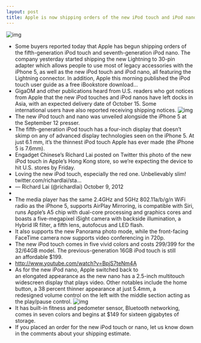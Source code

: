 ```yaml
---
layout: post
title: Apple is now shipping orders of the new iPod touch and iPod nano
---
```

![img](http://media.idownloadblog.com/wp-content/uploads/2012/09/2012-iPod-touch-colors-five-up-flat.jpg)
* Some buyers reported today that Apple has begun shipping orders of the fifth-generation iPod touch and seventh-generation iPod nano. The company yesterday started shipping the new Lightning to 30-pin adapter which allows people to use most of legacy accessories with the iPhone 5, as well as the new iPod touch and iPod nano, all featuring the Lightning connector. In addition, Apple this morning published the iPod touch user guide as a free iBookstore download…
* GigaOM and other publications heard from U.S. readers who got notices from Apple that the new iPod touches and iPod nanos have left docks in Asia, with an expected delivery date of October 15. Some international users have also reported receiving shipping notices.
![img](http://media.idownloadblog.com/wp-content/uploads/2012/10/iPod-touch-shipping-notice.png)
* The new iPod touch and nano was unveiled alongside the iPhone 5 at the September 12 presser.
* The fifth-generation iPod touch has a four-inch display that doesn’t skimp on any of advanced display technologies seen on the iPhone 5. At just 6.1 mm, it’s the thinnest iPod touch Apple has ever made (the iPhone 5 is 7.6mm).
* Engadget Chinese’s Richard Lai posted on Twitter this photo of the new iPod touch in Apple’s Hong Kong store, so we’re expecting the device to hit U.S. stores by Friday.
* Loving the new iPod touch, especially the red one. Unbelievably slim! twitter.com/richardlai/sta…
* — Richard Lai (@richardlai) October 9, 2012
*  
* The media player has the same 2.4GHz and 5GHz 802.11a/b/g/n WiFi radio as the iPhone 5, supports AirPlay Mirroring, is compatible with Siri, runs Apple’s A5 chip with dual-core processing and graphics cores and boasts a five-megapixel iSight camera with backside illumination, a Hybrid IR filter, a fifth lens, autofocus and LED flash.
* It also supports the new Panorama photo mode, while the front-facing FaceTime camera now supports video conferencing in 720p.
* The new iPod touch comes in five vivid colors and costs $299/$399 for the 32/64GB model. The previous-generation 16GB iPod touch is still an affordable $199.
* http://www.youtube.com/watch?v=BpjS7teNm4A
* As for the new iPod nano, Apple switched back to an elongated appearance as the new nano has a 2.5-inch multitouch widescreen display that plays video. Other notables include the home button, a 38 percent thinner appearance at just 5.4mm, a redesigned volume control on the left with the middle section acting as the play/pause control.
![img](http://media.idownloadblog.com/wp-content/uploads/2012/09/2012-iPod-nano-colors-001.jpg)
* It has built-in fitness and pedometer sensor, Bluetooth networking, comes in seven colors and begins at $149 for sixteen gigabytes of storage.
* If you placed an order for the new iPod touch or nano, let us know down in the comments about your shipping estimate.

